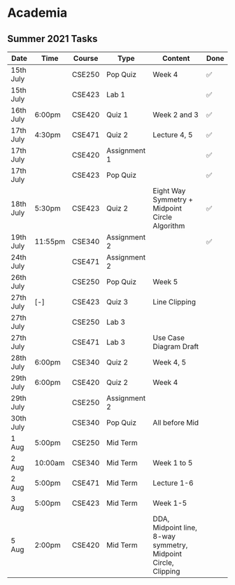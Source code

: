 # Academia

## Summer 2021 Tasks

| Date      | Time    | Course | Type         | Content                                                       | Done |
| --------- | ------- | ------ | ------------ | ------------------------------------------------------------- | ---- |
| 15th July |         | CSE250 | Pop Quiz     | Week 4                                                        | ✅   |
| 15th July |         | CSE423 | Lab 1        |                                                               | ✅   |
| 16th July | 6:00pm  | CSE420 | Quiz 1       | Week 2 and 3                                                  | ✅   |
| 17th July | 4:30pm  | CSE471 | Quiz 2       | Lecture 4, 5                                                  | ✅   |
| 17th July |         | CSE420 | Assignment 1 |                                                               | ✅   |
| 17th July |         | CSE423 | Pop Quiz     |                                                               | ✅   |
| 18th July | 5:30pm  | CSE423 | Quiz 2       | Eight Way Symmetry + Midpoint Circle Algorithm                | ✅   |
| 19th July | 11:55pm | CSE340 | Assignment 2 |                                                               | ✅   |
| 24th July |         | CSE471 | Assignment 2 |                                                               |      |
| 26th July |         | CSE250 | Pop Quiz     | Week 5                                                        |      |
| 27th July | [-]     | CSE423 | Quiz 3       | Line Clipping                                                 |      |
| 27th July |         | CSE250 | Lab 3        |                                                               |      |
| 27th July |         | CSE471 | Lab 3        | Use Case Diagram Draft                                        |      |
| 28th July | 6:00pm  | CSE340 | Quiz 2       | Week 4, 5                                                     |      |
| 29th July | 6:00pm  | CSE420 | Quiz 2       | Week 4                                                        |      |
| 29th July |         | CSE250 | Assignment 2 |                                                               |      |
| 30th July |         | CSE340 | Pop Quiz     | All before Mid                                                |      |
| 1 Aug     | 5:00pm  | CSE250 | Mid Term     |                                                               |      |
| 2 Aug     | 10:00am | CSE340 | Mid Term     | Week 1 to 5                                                   |      |
| 2 Aug     | 5:00pm  | CSE471 | Mid Term     | Lecture 1-6                                                   |      |
| 3 Aug     | 5:00pm  | CSE423 | Mid Term     | Week 1-5                                                      |      |
| 5 Aug     | 2:00pm  | CSE420 | Mid Term     | DDA, Midpoint line, 8-way symmetry, Midpoint Circle, Clipping |      |
